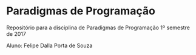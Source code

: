 # Paradigmas de Programação
Repositório para a disciplina de Paradigmas de Programação
1º semestre de 2017

Aluno: Felipe Dalla Porta de Souza

